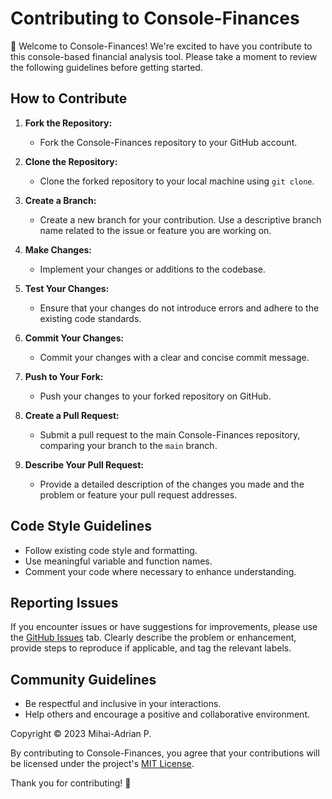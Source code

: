 # Contributing to Console-Finances

👋 Welcome to Console-Finances! We're excited to have you contribute to this console-based financial analysis tool. Please take a moment to review the following guidelines before getting started.

## How to Contribute

1. **Fork the Repository:**
   - Fork the Console-Finances repository to your GitHub account.

2. **Clone the Repository:**
   - Clone the forked repository to your local machine using `git clone`.

3. **Create a Branch:**
   - Create a new branch for your contribution. Use a descriptive branch name related to the issue or feature you are working on.

4. **Make Changes:**
   - Implement your changes or additions to the codebase.

5. **Test Your Changes:**
   - Ensure that your changes do not introduce errors and adhere to the existing code standards.

6. **Commit Your Changes:**
   - Commit your changes with a clear and concise commit message.

7. **Push to Your Fork:**
   - Push your changes to your forked repository on GitHub.

8. **Create a Pull Request:**
   - Submit a pull request to the main Console-Finances repository, comparing your branch to the `main` branch.

9. **Describe Your Pull Request:**
   - Provide a detailed description of the changes you made and the problem or feature your pull request addresses.

## Code Style Guidelines

- Follow existing code style and formatting.
- Use meaningful variable and function names.
- Comment your code where necessary to enhance understanding.

## Reporting Issues

If you encounter issues or have suggestions for improvements, please use the [GitHub Issues](https://github.com/pmAdriaan/Console-Finances/issues) tab. Clearly describe the problem or enhancement, provide steps to reproduce if applicable, and tag the relevant labels.

## Community Guidelines

- Be respectful and inclusive in your interactions.
- Help others and encourage a positive and collaborative environment.

Copyright © 2023 Mihai-Adrian P.

By contributing to Console-Finances, you agree that your contributions will be licensed under the project's [MIT License](https://github.com/pmAdriaan/Console-Finances/blob/main/LICENSE).

Thank you for contributing! 🚀
